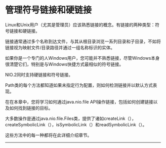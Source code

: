 # 管理符号链接和硬链接

Linux和Unix用户（尤其是管理员）应该熟悉链接的概念。有链接的两种类型：符号链接和硬链接。

链接通常通过多个名称到达文件，与其从根目录浏览一系列目录和子目录，不如将链接视为映射文件/目录路径并通过一组名称标识的实体。

如果你是一个专门的人Windows用户，您可能并不熟悉链接，尽管Windows本身很清楚它们，特别是与Windows快捷方式最相似的符号链接。

NIO.2同时支持硬链接和符号链接。 

Path类的每个方法都知道如果未指定行为配置，则如何检测链接并以默认方式表现。

在在本章中，您将学习如何通过java.nio.file API操作链接，包括如何创建链接以及如何找到链接的目标。

大多数操作是通过java.nio.file.Files类，提供了诸如createLink（），createSymbolicLink（），isSymbolicLink（）和readSymbolicLink（）。

这些方法中的每一种都将在此详细介绍章节。

----

